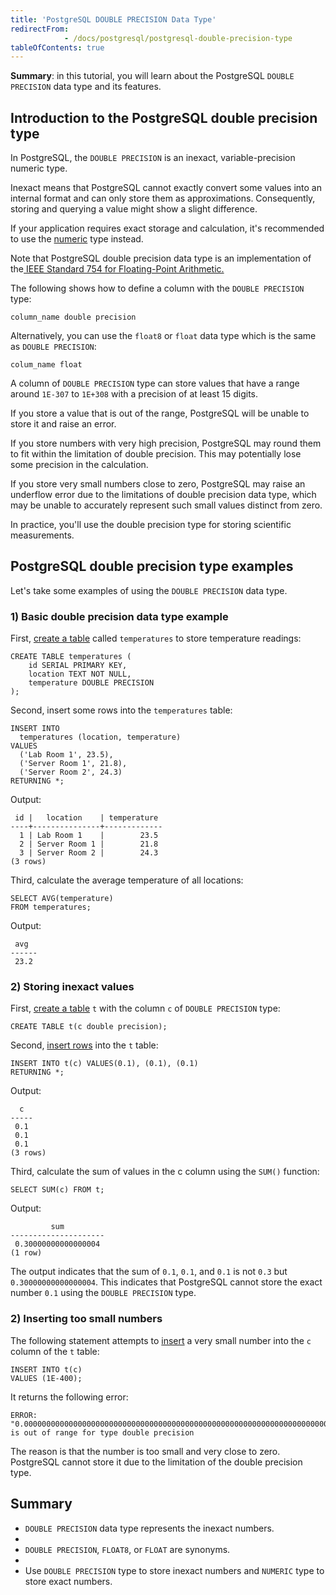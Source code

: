 ```yaml
---
title: 'PostgreSQL DOUBLE PRECISION Data Type'
redirectFrom: 
            - /docs/postgresql/postgresql-double-precision-type
tableOfContents: true
---
```



**Summary**: in this tutorial, you will learn about the PostgreSQL `DOUBLE PRECISION` data type and its features.





## Introduction to the PostgreSQL double precision type





In PostgreSQL, the `DOUBLE PRECISION` is an inexact, variable-precision numeric type.





Inexact means that PostgreSQL cannot exactly convert some values into an internal format and can only store them as approximations. Consequently, storing and querying a value might show a slight difference.





If your application requires exact storage and calculation, it's recommended to use the [numeric](/docs/postgresql/postgresql-numeric) type instead.





Note that PostgreSQL double precision data type is an implementation of the[ IEEE Standard 754 for Floating-Point Arithmetic.](https://ieeexplore.ieee.org/document/8766229)





The following shows how to define a column with the `DOUBLE PRECISION` type:





```
column_name double precision
```





Alternatively, you can use the `float8` or `float` data type which is the same as `DOUBLE PRECISION`:





```
colum_name float
```





A column of `DOUBLE PRECISION` type can store values that have a range around `1E-307` to `1E+308` with a precision of at least 15 digits.





If you store a value that is out of the range, PostgreSQL will be unable to store it and raise an error.





If you store numbers with very high precision, PostgreSQL may round them to fit within the limitation of double precision. This may potentially lose some precision in the calculation.





If you store very small numbers close to zero, PostgreSQL may raise an underflow error due to the limitations of double precision data type, which may be unable to accurately represent such small values distinct from zero.





In practice, you'll use the double precision type for storing scientific measurements.





## PostgreSQL double precision type examples





Let's take some examples of using the `DOUBLE PRECISION` data type.





### 1) Basic double precision data type example





First, [create a table](/docs/postgresql/postgresql-create-table) called `temperatures` to store temperature readings:





```
CREATE TABLE temperatures (
    id SERIAL PRIMARY KEY,
    location TEXT NOT NULL,
    temperature DOUBLE PRECISION
);
```





Second, insert some rows into the `temperatures` table:





```
INSERT INTO
  temperatures (location, temperature)
VALUES
  ('Lab Room 1', 23.5),
  ('Server Room 1', 21.8),
  ('Server Room 2', 24.3)
RETURNING *;
```





Output:





```
 id |   location    | temperature
----+---------------+-------------
  1 | Lab Room 1    |        23.5
  2 | Server Room 1 |        21.8
  3 | Server Room 2 |        24.3
(3 rows)
```





Third, calculate the average temperature of all locations:





```
SELECT AVG(temperature)
FROM temperatures;
```





Output:





```
 avg
------
 23.2
```





### 2) Storing inexact values





First, [create a table](/docs/postgresql/postgresql-create-table) `t` with the column `c` of `DOUBLE PRECISION` type:





```
CREATE TABLE t(c double precision);
```





Second, [insert rows](/docs/postgresql/postgresql-insert-multiple-rows) into the `t` table:





```
INSERT INTO t(c) VALUES(0.1), (0.1), (0.1)
RETURNING *;
```





Output:





```
  c
-----
 0.1
 0.1
 0.1
(3 rows)
```





Third, calculate the sum of values in the c column using the `SUM()` function:





```
SELECT SUM(c) FROM t;
```





Output:





```
         sum
---------------------
 0.30000000000000004
(1 row)
```





The output indicates that the sum of `0.1`, `0.1`, and `0.1` is not `0.3` but `0.30000000000000004`. This indicates that PostgreSQL cannot store the exact number `0.1` using the `DOUBLE PRECISION` type.





### 2) Inserting too small numbers





The following statement attempts to [insert](/docs/postgresql/postgresql-insert) a very small number into the `c` column of the `t` table:





```
INSERT INTO t(c)
VALUES (1E-400);
```





It returns the following error:





```
ERROR:  "0.0000000000000000000000000000000000000000000000000000000000000000000000000000000000000000000000000000000000000000000000000000000000000000000000000000000000000000000000000000000000000000000000000000000000000000000000000000000000000000000000000000000000000000000000000000000000000000000000000000000000000000000000000000000000000000000000000000000000000000000000000000000000000000000000000000000000000001" is out of range for type double precision
```





The reason is that the number is too small and very close to zero. PostgreSQL cannot store it due to the limitation of the double precision type.





## Summary





- `DOUBLE PRECISION` data type represents the inexact numbers.
-
- `DOUBLE PRECISION`, `FLOAT8`, or `FLOAT` are synonyms.
-
- Use `DOUBLE PRECISION` type to store inexact numbers and `NUMERIC` type to store exact numbers.


